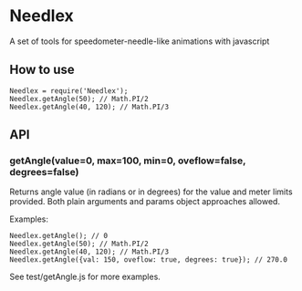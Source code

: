 # Needlex
A set of tools for speedometer-needle-like animations with javascript

## How to use

```
Needlex = require('Needlex');
Needlex.getAngle(50); // Math.PI/2
Needlex.getAngle(40, 120); // Math.PI/3
```

## API

### getAngle(value=0, max=100, min=0, oveflow=false, degrees=false)
Returns angle value (in radians or in degrees) for the value and meter limits provided.
Both plain arguments and params object approaches allowed.

Examples:
```
Needlex.getAngle(); // 0
Needlex.getAngle(50); // Math.PI/2
Needlex.getAngle(40, 120); // Math.PI/3
Needlex.getAngle({val: 150, oveflow: true, degrees: true}); // 270.0
```

See test/getAngle.js for more examples.
